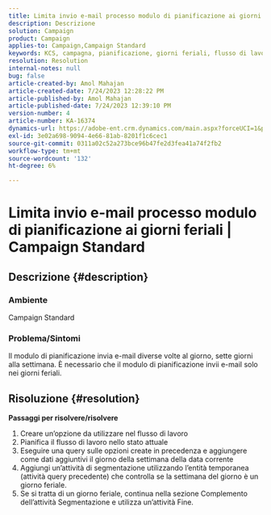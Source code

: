 ```yaml
---
title: Limita invio e-mail processo modulo di pianificazione ai giorni feriali | Campaign Standard
description: Descrizione
solution: Campaign
product: Campaign
applies-to: Campaign,Campaign Standard
keywords: KCS, campagna, pianificazione, giorni feriali, flusso di lavoro
resolution: Resolution
internal-notes: null
bug: false
article-created-by: Amol Mahajan
article-created-date: 7/24/2023 12:28:22 PM
article-published-by: Amol Mahajan
article-published-date: 7/24/2023 12:39:10 PM
version-number: 4
article-number: KA-16374
dynamics-url: https://adobe-ent.crm.dynamics.com/main.aspx?forceUCI=1&pagetype=entityrecord&etn=knowledgearticle&id=e197848f-1d2a-ee11-bdf4-6045bd006d92
exl-id: 3e02a698-9094-4e66-81ab-8201f1c6cec1
source-git-commit: 0311a02c52a273bce96b47fe2d3fea41a74f2fb2
workflow-type: tm+mt
source-wordcount: '132'
ht-degree: 6%

---
```


# Limita invio e-mail processo modulo di pianificazione ai giorni feriali | Campaign Standard

## Descrizione {#description}


### <b>Ambiente</b>

Campaign Standard



### <b>Problema/Sintomi</b>

Il modulo di pianificazione invia e-mail diverse volte al giorno, sette giorni alla settimana. È necessario che il modulo di pianificazione invii e-mail solo nei giorni feriali.


## Risoluzione {#resolution}

<b>Passaggi per risolvere/risolvere</b>
1. Creare un’opzione da utilizzare nel flusso di lavoro
2. Pianifica il flusso di lavoro nello stato attuale
3. Eseguire una query sulle opzioni create in precedenza e aggiungere come dati aggiuntivi il giorno della settimana della data corrente
4. Aggiungi un’attività di segmentazione utilizzando l’entità temporanea (attività query precedente) che controlla se la settimana del giorno è un giorno feriale.
5. Se si tratta di un giorno feriale, continua nella sezione Complemento dell’attività Segmentazione e utilizza un’attività Fine.
